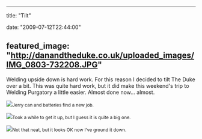 
---
title: "Tilt"

date: "2009-07-12T22:44:00"

featured_image: "http://danandtheduke.co.uk/uploaded_images/IMG_0803-732208.JPG"
---


Welding upside down is hard work.  For this reason I decided to tilt The Duke over a bit.  This was quite hard work, but it did make this weekend's trip to Welding <span>Purgatory</span> a little easier.  Almost done now... almost.

<a href="http://danandtheduke.co.uk/uploaded_images/IMG_0803-732246.JPG"><img src="/images/tilt/IMG_0803-732208.JPG"/></a><span style="font-size:85%;">Jerry can and batteries find a new job.</span>

<a href="http://danandtheduke.co.uk/uploaded_images/IMG_0801-732184.JPG"><img src="/images/tilt/IMG_0801-732144.JPG"/></a><span style="font-size:85%;">Took a while to get it up, but I guess it is quite a big one.</span>

<a href="http://danandtheduke.co.uk/uploaded_images/IMG_0816-778251.JPG"><img src="/images/tilt/IMG_0816-778246.JPG"/></a><span style="font-size:85%;">Not that neat, but it looks OK now I've ground it down.</span>
